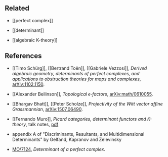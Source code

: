 ## Related

* [[perfect complex]]

* [[determinant]]

* [[algebraic K-theory]]

## References

* [[Timo Schürg]], [[Bertrand Toën]], [[Gabriele Vezzosi]], _Derived algebraic geometry, determinants of perfect complexes, and  applications to obstruction theories for maps and complexes_, [arXiv:1102.1150](http://arxiv.org/abs/1102.1150v4).

* [[Alexander Beilinson]], _Topological $\epsilon$-factors_, [arXiv:math/0610055](http://arxiv.org/abs/math/0610055).

* [[Bhargav Bhatt]], [[Peter Scholze]], _Projectivity of the Witt vector affine Grassmannian_, [arXiv:1507.06490](http://arxiv.org/abs/1507.06490).

* [[Fernando Muro]], _Picard categories, determinant functors and K-theory_, talk notes, [pdf](http://personal.us.es/fmuro/splitbeamer.pdf)

* appendix A of "Discriminants, Resultants, and Multidimensional Determinants" by Gelfand, Kapranov and Zelevinsky

* [MO/7124](http://mathoverflow.net/questions/7124/determinant-of-a-perfect-complex), _Determinant of a perfect complex_.